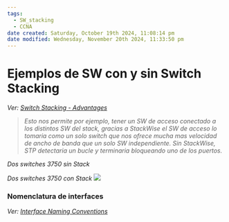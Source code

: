 ```yaml
---
tags:
  - SW_stacking
  - CCNA
date created: Saturday, October 19th 2024, 11:08:14 pm
date modified: Wednesday, November 20th 2024, 11:33:50 pm
---
```


# Ejemplos de SW con y sin Switch Stacking

_Ver: [Switch Stacking - Advantages](Switch%20Stacking%20-%20Advantages.md)_

> _Esto nos permite por ejemplo, tener un SW de acceso conectado a los distintos SW del stack, gracias a StackWise el SW de acceso lo tomaria como un solo switch que nos ofrece mucha mas velocidad de ancho de banda que un solo SW independiente. Sin StackWise, STP detectaria un bucle y terminaria bloqueando uno de los puertos._

_Dos switches 3750 sin Stack_

_Dos switches 3750 con Stack_
![](Screenshot%20from%202024-01-05%2007-14-42.png)

### Nomenclatura de interfaces
_Ver: [Interface Naming Conventions](Interface%20Naming%20Conventions.md)_

